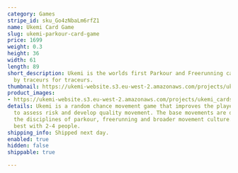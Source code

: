 ```yaml
---
category: Games
stripe_id: sku_Go4zNbaLm6rfZ1
name: Ukemi Card Game
slug: ukemi-parkour-card-game
price: 1699
weight: 0.3
height: 36
width: 61
length: 89
short_description: Ukemi is the worlds first Parkour and Freerunning card game - made
  by traceurs for traceurs.
thumbnail: https://ukemi-website.s3.eu-west-2.amazonaws.com/projects/ukemi_cards_thumb.jpg
product_images:
- https://ukemi-website.s3.eu-west-2.amazonaws.com/projects/ukemi_cards_1.jpg
details: Ukemi is a random chance movement game that improves the player's ability
  to assess risk and develop quality movement. The base movements are derived from
  the disciplines of parkour, freerunning and broader movement culture. The game works
  best with 2-4 people.
shipping_info: Shipped next day.
enabled: true
hidden: false
shippable: true

---
```


